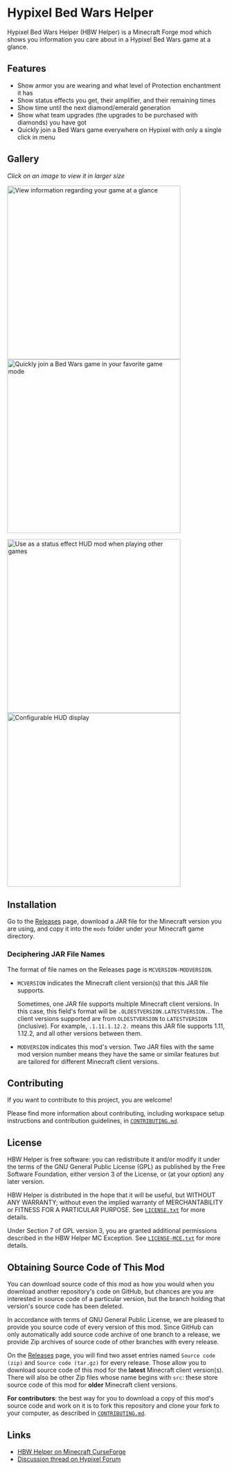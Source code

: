 # Hypixel Bed Wars Helper

Hypixel Bed Wars Helper (HBW Helper) is a Minecraft Forge mod which shows you
information you care about in a Hypixel Bed Wars game at a glance.  

## Features

- Show armor you are wearing and what level of Protection enchantment it has
- Show status effects you get, their amplifier, and their remaining times
- Show time until the next diamond/emerald generation
- Show what team upgrades (the upgrades to be purchased with diamonds) you
have got
- Quickly join a Bed Wars game everywhere on Hypixel with only a single click 
in menu

## Gallery

*Click on an image to view it in larger size*

<p float="left">
<img src="https://user-images.githubusercontent.com/14175175/45604473-5e392000-ba67-11e8-9cdd-3ab2dae60a87.PNG" width="400" alt="View information regarding your game at a glance">
<img src="https://user-images.githubusercontent.com/14175175/45604474-5ed1b680-ba67-11e8-968d-16983b16d095.PNG" width="400" alt="Quickly join a Bed Wars game in your favorite game mode">
</p>
<p float="left">
<img src="https://user-images.githubusercontent.com/14175175/45604475-5ed1b680-ba67-11e8-8760-796d378988a9.PNG" width="400" alt="Use as a status effect HUD mod when playing other games">
<img src="https://user-images.githubusercontent.com/14175175/45604476-5f6a4d00-ba67-11e8-99d0-f7c5f18acd9c.PNG" width="400" alt="Configurable HUD display">
</p>

## Installation

Go to the [Releases](https://github.com/Leo3418/HBWHelper/releases) page,
download a JAR file for the Minecraft version you are using, and copy it into
the `mods` folder under your Minecraft game directory.

### Deciphering JAR File Names

The format of file names on the Releases page is `MCVERSION-MODVERSION`.

- `MCVERSION` indicates the Minecraft client version(s) that this JAR file
  supports.

  Sometimes, one JAR file supports multiple Minecraft client versions. In this
  case, this field's format will be `.OLDESTVERSION.LATESTVERSION.`. The client
  versions supported are from `OLDESTVERSION` to `LATESTVERSION` (inclusive).
  For example, `.1.11.1.12.2.` means this JAR file supports 1.11, 1.12.2, and
  all other versions between them.

- `MODVERSION` indicates this mod's version. Two JAR files with the same mod
  version number means they have the same or similar features but are tailored
  for different Minecraft client versions.

## Contributing

If you want to contribute to this project, you are welcome!

Please find more information about contributing, including workspace setup
instructions and contribution guidelines, in
[`CONTRIBUTING.md`](CONTRIBUTING.md).

## License

HBW Helper is free software: you can redistribute it and/or modify it under the
terms of the GNU General Public License (GPL) as published by the Free Software
Foundation, either version 3 of the License, or (at your option) any later
version.

HBW Helper is distributed in the hope that it will be useful, but WITHOUT ANY
WARRANTY; without even the implied warranty of MERCHANTABILITY or FITNESS FOR A
PARTICULAR PURPOSE. See [`LICENSE.txt`](LICENSE.txt) for more details.

Under Section 7 of GPL version 3, you are granted additional permissions
described in the HBW Helper MC Exception. See
[`LICENSE-MCE.txt`](LICENSE-MCE.txt) for more details.

## Obtaining Source Code of This Mod

You can download source code of this mod as how you would when you download
another repository's code on GitHub, but chances are you are interested in
source code of a particular version, but the branch holding that version's
source code has been deleted.

In accordance with terms of GNU General Public License, we are pleased to
provide you source code of every version of this mod. Since GitHub can only
automatically add source code archive of one branch to a release, we provide
Zip archives of source code of other branches with every release.

On the [Releases](https://github.com/Leo3418/HBWHelper/releases) page, you will
find two asset entries named `Source code (zip)` and `Source code (tar.gz)` for
every release. Those allow you to download source code of this mod for the
**latest** Minecraft client version(s). There will also be other Zip files
whose name begins with `src`: these store source code of this mod for **older**
Minecraft client versions.

**For contributors**: the best way for you to download a copy of this mod's
source code and work on it is to fork this repository and clone your fork to
your computer, as described in [`CONTRIBUTING.md`](CONTRIBUTING.md).

## Links

- [HBW Helper on Minecraft CurseForge](https://minecraft.curseforge.com/projects/hbwhelper)
- [Discussion thread on Hypixel Forum](https://hypixel.net/threads/hypixel-bed-wars-helper-for-forge-1-8-9-1-12-2.1835479/)
